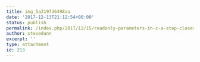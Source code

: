 ```yaml
---
title: img_5a3197d6498aa
date: '2017-12-13T21:12:54+00:00'
status: publish
permalink: /index.php/2017/12/15/readonly-parameters-in-c-a-step-closer-to-immutability/img_5a3197d6498aa
author: stevedunn
excerpt: ''
type: attachment
id: 213
---
```

<!DOCTYPE html PUBLIC "-//W3C//DTD HTML 4.0 Transitional//EN" "http://www.w3.org/TR/REC-html40/loose.dtd">
<?xml encoding="UTF-8">
